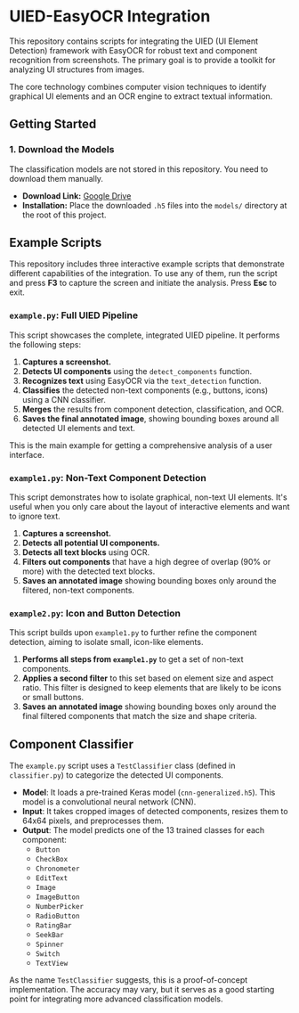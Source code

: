 # UIED-EasyOCR Integration

This repository contains scripts for integrating the UIED (UI Element Detection) framework with EasyOCR for robust text and component recognition from screenshots. The primary goal is to provide a toolkit for analyzing UI structures from images.

The core technology combines computer vision techniques to identify graphical UI elements and an OCR engine to extract textual information.

## Getting Started

### 1. Download the Models

The classification models are not stored in this repository. You need to download them manually.

-   **Download Link:** [Google Drive](https://drive.google.com/drive/folders/1wvzOaEClgKdnTOmnWELRXr9kyeSVKuxQ?usp=drive_link)
-   **Installation:** Place the downloaded `.h5` files into the `models/` directory at the root of this project.

## Example Scripts

This repository includes three interactive example scripts that demonstrate different capabilities of the integration. To use any of them, run the script and press **F3** to capture the screen and initiate the analysis. Press **Esc** to exit.

### `example.py`: Full UIED Pipeline

This script showcases the complete, integrated UIED pipeline. It performs the following steps:
1.  **Captures a screenshot.**
2.  **Detects UI components** using the `detect_components` function.
3.  **Recognizes text** using EasyOCR via the `text_detection` function.
4.  **Classifies** the detected non-text components (e.g., buttons, icons) using a CNN classifier.
5.  **Merges** the results from component detection, classification, and OCR.
6.  **Saves the final annotated image**, showing bounding boxes around all detected UI elements and text.

This is the main example for getting a comprehensive analysis of a user interface.

### `example1.py`: Non-Text Component Detection

This script demonstrates how to isolate graphical, non-text UI elements. It's useful when you only care about the layout of interactive elements and want to ignore text.
1.  **Captures a screenshot.**
2.  **Detects all potential UI components.**
3.  **Detects all text blocks** using OCR.
4.  **Filters out components** that have a high degree of overlap (90% or more) with the detected text blocks.
5.  **Saves an annotated image** showing bounding boxes only around the filtered, non-text components.

### `example2.py`: Icon and Button Detection

This script builds upon `example1.py` to further refine the component detection, aiming to isolate small, icon-like elements.
1.  **Performs all steps from `example1.py`** to get a set of non-text components.
2.  **Applies a second filter** to this set based on element size and aspect ratio. This filter is designed to keep elements that are likely to be icons or small buttons.
3.  **Saves an annotated image** showing bounding boxes only around the final filtered components that match the size and shape criteria.

## Component Classifier

The `example.py` script uses a `TestClassifier` class (defined in `classifier.py`) to categorize the detected UI components.

-   **Model**: It loads a pre-trained Keras model (`cnn-generalized.h5`). This model is a convolutional neural network (CNN).
-   **Input**: It takes cropped images of detected components, resizes them to 64x64 pixels, and preprocesses them.
-   **Output**: The model predicts one of the 13 trained classes for each component:
    -   `Button`
    -   `CheckBox`
    -   `Chronometer`
    -   `EditText`
    -   `Image`
    -   `ImageButton`
    -   `NumberPicker`
    -   `RadioButton`
    -   `RatingBar`
    -   `SeekBar`
    -   `Spinner`
    -   `Switch`
    -   `TextView`

As the name `TestClassifier` suggests, this is a proof-of-concept implementation. The accuracy may vary, but it serves as a good starting point for integrating more advanced classification models.
